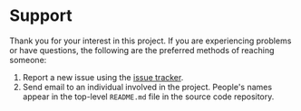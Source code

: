 Support
=======

Thank you for your interest in this project.  If you are experiencing problems or have questions, the following are the preferred methods of reaching someone:

1. Report a new issue using the [issue tracker](https://github.com/caltechlibrary/springytools/issues).
2. Send email to an individual involved in the project. People's names appear in the top-level `README.md` file in the source code repository.
